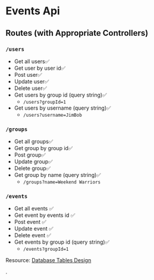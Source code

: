 # Events Api

## Routes (with Appropriate Controllers)

### `/users`

- Get all users✅
- Get user by user id✅
- Post user✅
- Update user✅
- Delete user✅
- Get users by group id (query string)✅
  - `/users?groupId=1`
- Get users by username (query string)✅
  - `/users?username=JimBob`

### `/groups`

- Get all groups✅
- Get group by group id✅
- Post group✅
- Update group✅
- Delete group✅
- Get group by name (query string)✅
  - `/groups?name=Weekend Warriors`

### `/events`

- Get all events ✅
- Get event by events id ✅
- Post event ✅
- Update event ✅
- Delete event ✅
- Get events by group id (query string)✅
  - `/events?groupId=1`

Resource:
[Database Tables Design](https://docs.google.com/presentation/d/1hhhONPnKfxotoaStLsFVPMhondxvifOlVBJBpZfzdQc/edit#slide=id.p)

.

